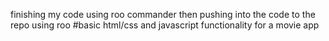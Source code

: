 finishing my code using roo commander then pushing into the code to the repo using roo
#basic html/css and javascript functionality for a movie app
